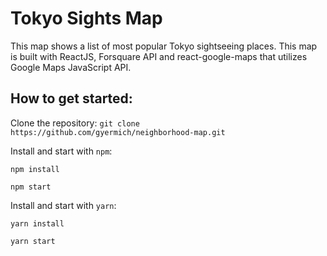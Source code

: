 # Tokyo Sights Map

This map shows a list of most popular Tokyo sightseeing places.
This map is built with ReactJS, Forsquare API and react-google-maps that utilizes Google Maps JavaScript API.

## How to get started:

Clone the repository:
`git clone https://github.com/gyermich/neighborhood-map.git`

Install and start with `npm`:

`npm install`

`npm start`


Install and start with `yarn`:

`yarn install`

`yarn start`
